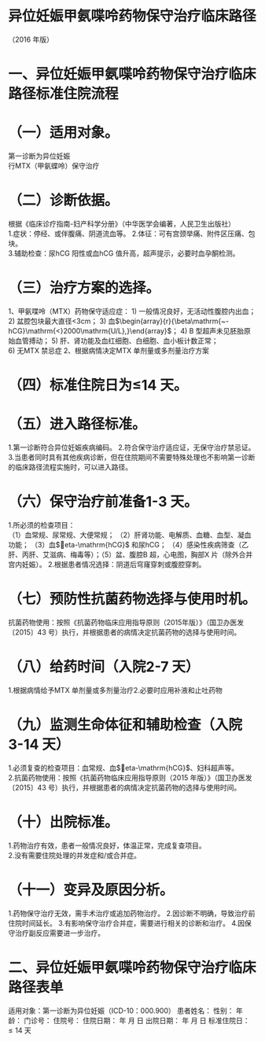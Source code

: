 # 异位妊娠甲氨喋呤药物保守治疗临床路径  
（2016 年版）  
# 一、异位妊娠甲氨喋呤药物保守治疗临床路径标准住院流程  
# （一）适用对象。  
第一诊断为异位妊娠  
行MTX（甲氨蝶呤）保守治疗  
# （二）诊断依据。  
根据《临床诊疗指南-妇产科学分册》（中华医学会编著，人民卫生出版社）  
1.症状：停经、或伴腹痛、阴道流血等。 2.体征：可有宫颈举痛、附件区压痛、包块。  
3.辅助检查：尿hCG 阳性或血hCG 值升高，超声提示，必要时血孕酮检测。  
# （三）治疗方案的选择。  
1、甲氨喋呤（MTX）药物保守适应症： 1) 一般情况良好，无活动性腹腔内出血； 2) 盆腔包块最大直径<3cm； 3) 血$\begin{array}{r}{\beta\mathrm{~-hCG}\mathrm{<}2000\mathrm{U/L},}\end{array}$； 4) B 型超声未见胚胎原始血管搏动； 5) 肝、肾功能及血红细胞、白细胞、血小板计数正常；  
6) 无MTX 禁忌症 2、根据病情决定MTX 单剂量或多剂量治疗方案  
# （四）标准住院日为≤14 天。  
# （五）进入路径标准。  
1.第一诊断符合异位妊娠疾病编码。 2.符合保守治疗适应证，无保守治疗禁忌证。  
3.当患者同时具有其他疾病诊断，但在住院期间不需要特殊处理也不影响第一诊断的临床路径流程实施时，可以进入路径。  
# （六）保守治疗前准备1-3 天。  
1.所必须的检查项目：  
（1）血常规、尿常规、大便常规； （2）肝肾功能、电解质、血糖、血型、凝血功能； （3）血$eta-\mathrm{hCG}$ 和尿hCG； （4）感染性疾病筛查（乙肝、丙肝、艾滋病、梅毒等）；（5）盆、腹腔B 超，心电图，胸部X 片（除外合并宫内妊娠）。 2.根据患者情况选择：阴道后穹窿穿刺或腹腔穿刺。  
# （七）预防性抗菌药物选择与使用时机。  
抗菌药物使用：按照《抗菌药物临床应用指导原则（2015年版）》（国卫办医发〔2015〕43 号）执行，并根据患者的病情决定抗菌药物的选择与使用时间。  
# （八）给药时间（入院2-7 天）  
1.根据病情给予MTX 单剂量或多剂量治疗2.必要时应用补液和止吐药物  
# （九）监测生命体征和辅助检查（入院3-14 天）  
1.必须复查的检查项目：血常规、血$eta-\mathrm{hCG}$、妇科超声等。  
2.抗菌药物使用：按照《抗菌药物临床应用指导原则（2015 年版）》（国卫办医发〔2015〕43 号）执行，并根据患者的病情决定抗菌药物的选择与使用时间。  
# （十）出院标准。  
1.药物治疗有效，患者一般情况良好，体温正常，完成复查项目。  
2.没有需要住院处理的并发症和/或合并症。  
# （十一）变异及原因分析。  
1.药物保守治疗无效，需手术治疗或追加药物治疗。 2.因诊断不明确，导致治疗前住院时间延长。 3.有影响保守治疗合并症，需要进行相关的诊断和治疗。 4.因保守治疗副反应需要进一步治疗。  
# 二、异位妊娠甲氨喋呤药物保守治疗临床路径表单  
适用对象：第一诊断为异位妊娠（ICD-10：000.900） 患者姓名：           性别：    年龄：    门诊号：       住院号：       住院日期：   年  月  日    出院日期：   年  月   日     标准住院日：${\leqslant}14$ 天  
